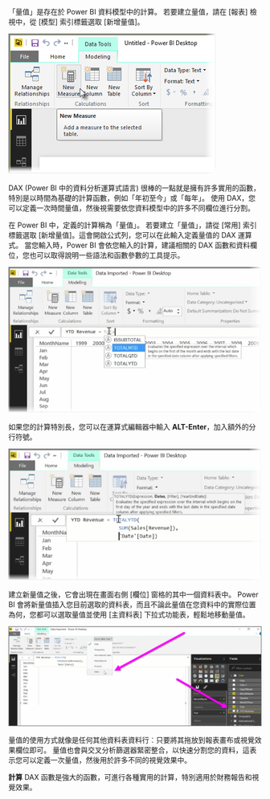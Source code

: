 「量值」是存在於 Power BI 資料模型中的計算。 若要建立量值，請在 [報表] 檢視中，從 [模型] 索引標籤選取 [新增量值]。

![](media/2-5-create-calculated-measures/2-5_1.png)

DAX (Power BI 中的資料分析運算式語言) 很棒的一點就是擁有許多實用的函數，特別是以時間為基礎的計算函數，例如「年初至今」或「每年」。 使用 DAX，您可以定義一次時間量值，然後視需要依您資料模型中的許多不同欄位進行分割。

在 Power BI 中，定義的計算稱為「量值」。 若要建立「量值」，請從 [常用] 索引標籤選取 [新增量值]。這會開啟公式列，您可以在此輸入定義量值的 DAX 運算式。 當您輸入時，Power BI 會依您輸入的計算，建議相關的 DAX 函數和資料欄位，您也可以取得說明一些語法和函數參數的工具提示。

![](media/2-5-create-calculated-measures/2-5_2.png)

如果您的計算特別長，您可以在運算式編輯器中輸入 **ALT-Enter**，加入額外的分行符號。

![](media/2-5-create-calculated-measures/2-5_3.png)

建立新量值之後，它會出現在畫面右側 [欄位] 窗格的其中一個資料表中。 Power BI 會將新量值插入您目前選取的資料表，而且不論此量值在您資料中的實際位置為何，您都可以選取量值並使用 [主資料表] 下拉式功能表，輕鬆地移動量值。

![](media/2-5-create-calculated-measures/2-5_4.png)

量值的使用方式就像是任何其他資料表資料行︰只要將其拖放到報表畫布或視覺效果欄位即可。 量值也會與交叉分析篩選器緊密整合，以快速分割您的資料，這表示您可以定義一次量值，然後用於許多不同的視覺效果中。

**計算** DAX 函數是強大的函數，可進行各種實用的計算，特別適用於財務報告和視覺效果。

